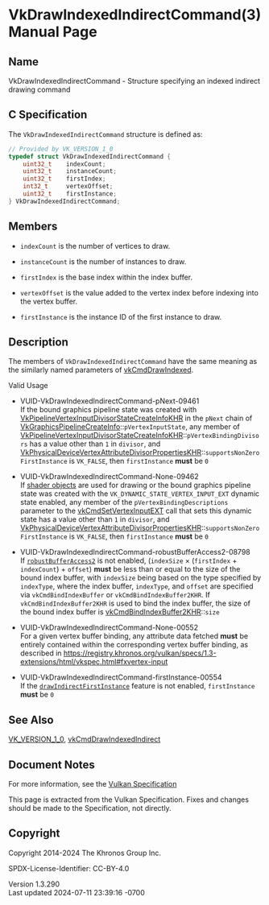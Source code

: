 # VkDrawIndexedIndirectCommand(3) Manual Page

## Name

VkDrawIndexedIndirectCommand - Structure specifying an indexed indirect
drawing command



## <a href="#_c_specification" class="anchor"></a>C Specification

The `VkDrawIndexedIndirectCommand` structure is defined as:

``` c
// Provided by VK_VERSION_1_0
typedef struct VkDrawIndexedIndirectCommand {
    uint32_t    indexCount;
    uint32_t    instanceCount;
    uint32_t    firstIndex;
    int32_t     vertexOffset;
    uint32_t    firstInstance;
} VkDrawIndexedIndirectCommand;
```

## <a href="#_members" class="anchor"></a>Members

- `indexCount` is the number of vertices to draw.

- `instanceCount` is the number of instances to draw.

- `firstIndex` is the base index within the index buffer.

- `vertexOffset` is the value added to the vertex index before indexing
  into the vertex buffer.

- `firstInstance` is the instance ID of the first instance to draw.

## <a href="#_description" class="anchor"></a>Description

The members of `VkDrawIndexedIndirectCommand` have the same meaning as
the similarly named parameters of
[vkCmdDrawIndexed](https://registry.khronos.org/vulkan/specs/1.3-extensions/man/html/vkCmdDrawIndexed.html).

Valid Usage

- <a href="#VUID-VkDrawIndexedIndirectCommand-pNext-09461"
  id="VUID-VkDrawIndexedIndirectCommand-pNext-09461"></a>
  VUID-VkDrawIndexedIndirectCommand-pNext-09461  
  If the bound graphics pipeline state was created with
  [VkPipelineVertexInputDivisorStateCreateInfoKHR](https://registry.khronos.org/vulkan/specs/1.3-extensions/man/html/VkPipelineVertexInputDivisorStateCreateInfoKHR.html)
  in the `pNext` chain of
  [VkGraphicsPipelineCreateInfo](https://registry.khronos.org/vulkan/specs/1.3-extensions/man/html/VkGraphicsPipelineCreateInfo.html)::`pVertexInputState`,
  any member of
  [VkPipelineVertexInputDivisorStateCreateInfoKHR](https://registry.khronos.org/vulkan/specs/1.3-extensions/man/html/VkPipelineVertexInputDivisorStateCreateInfoKHR.html)::`pVertexBindingDivisors`
  has a value other than `1` in `divisor`, and
  [VkPhysicalDeviceVertexAttributeDivisorPropertiesKHR](https://registry.khronos.org/vulkan/specs/1.3-extensions/man/html/VkPhysicalDeviceVertexAttributeDivisorPropertiesKHR.html)::`supportsNonZeroFirstInstance`
  is `VK_FALSE`, then `firstInstance` **must** be `0`

- <a href="#VUID-VkDrawIndexedIndirectCommand-None-09462"
  id="VUID-VkDrawIndexedIndirectCommand-None-09462"></a>
  VUID-VkDrawIndexedIndirectCommand-None-09462  
  If [shader objects](#shaders-objects) are used for drawing or the
  bound graphics pipeline state was created with the
  `VK_DYNAMIC_STATE_VERTEX_INPUT_EXT` dynamic state enabled, any member
  of the `pVertexBindingDescriptions` parameter to the
  [vkCmdSetVertexInputEXT](https://registry.khronos.org/vulkan/specs/1.3-extensions/man/html/vkCmdSetVertexInputEXT.html) call that sets
  this dynamic state has a value other than `1` in `divisor`, and
  [VkPhysicalDeviceVertexAttributeDivisorPropertiesKHR](https://registry.khronos.org/vulkan/specs/1.3-extensions/man/html/VkPhysicalDeviceVertexAttributeDivisorPropertiesKHR.html)::`supportsNonZeroFirstInstance`
  is `VK_FALSE`, then `firstInstance` **must** be `0`

<!-- -->

- <a href="#VUID-VkDrawIndexedIndirectCommand-robustBufferAccess2-08798"
  id="VUID-VkDrawIndexedIndirectCommand-robustBufferAccess2-08798"></a>
  VUID-VkDrawIndexedIndirectCommand-robustBufferAccess2-08798  
  If [`robustBufferAccess2`](#features-robustBufferAccess2) is not
  enabled, (`indexSize` × (`firstIndex` + `indexCount`) + `offset`)
  **must** be less than or equal to the size of the bound index buffer,
  with `indexSize` being based on the type specified by `indexType`,
  where the index buffer, `indexType`, and `offset` are specified via
  `vkCmdBindIndexBuffer` or `vkCmdBindIndexBuffer2KHR`. If
  `vkCmdBindIndexBuffer2KHR` is used to bind the index buffer, the size
  of the bound index buffer is
  [vkCmdBindIndexBuffer2KHR](https://registry.khronos.org/vulkan/specs/1.3-extensions/man/html/vkCmdBindIndexBuffer2KHR.html)::`size`

- <a href="#VUID-VkDrawIndexedIndirectCommand-None-00552"
  id="VUID-VkDrawIndexedIndirectCommand-None-00552"></a>
  VUID-VkDrawIndexedIndirectCommand-None-00552  
  For a given vertex buffer binding, any attribute data fetched **must**
  be entirely contained within the corresponding vertex buffer binding,
  as described in <a
  href="https://registry.khronos.org/vulkan/specs/1.3-extensions/html/vkspec.html#fxvertex-input"
  class="bare" target="_blank"
  rel="noopener">https://registry.khronos.org/vulkan/specs/1.3-extensions/html/vkspec.html#fxvertex-input</a>

- <a href="#VUID-VkDrawIndexedIndirectCommand-firstInstance-00554"
  id="VUID-VkDrawIndexedIndirectCommand-firstInstance-00554"></a>
  VUID-VkDrawIndexedIndirectCommand-firstInstance-00554  
  If the <a
  href="https://registry.khronos.org/vulkan/specs/1.3-extensions/html/vkspec.html#features-drawIndirectFirstInstance"
  target="_blank"
  rel="noopener"><code>drawIndirectFirstInstance</code></a> feature is
  not enabled, `firstInstance` **must** be `0`

## <a href="#_see_also" class="anchor"></a>See Also

[VK_VERSION_1_0](https://registry.khronos.org/vulkan/specs/1.3-extensions/man/html/VK_VERSION_1_0.html),
[vkCmdDrawIndexedIndirect](https://registry.khronos.org/vulkan/specs/1.3-extensions/man/html/vkCmdDrawIndexedIndirect.html)

## <a href="#_document_notes" class="anchor"></a>Document Notes

For more information, see the <a
href="https://registry.khronos.org/vulkan/specs/1.3-extensions/html/vkspec.html#VkDrawIndexedIndirectCommand"
target="_blank" rel="noopener">Vulkan Specification</a>

This page is extracted from the Vulkan Specification. Fixes and changes
should be made to the Specification, not directly.

## <a href="#_copyright" class="anchor"></a>Copyright

Copyright 2014-2024 The Khronos Group Inc.

SPDX-License-Identifier: CC-BY-4.0

Version 1.3.290  
Last updated 2024-07-11 23:39:16 -0700
